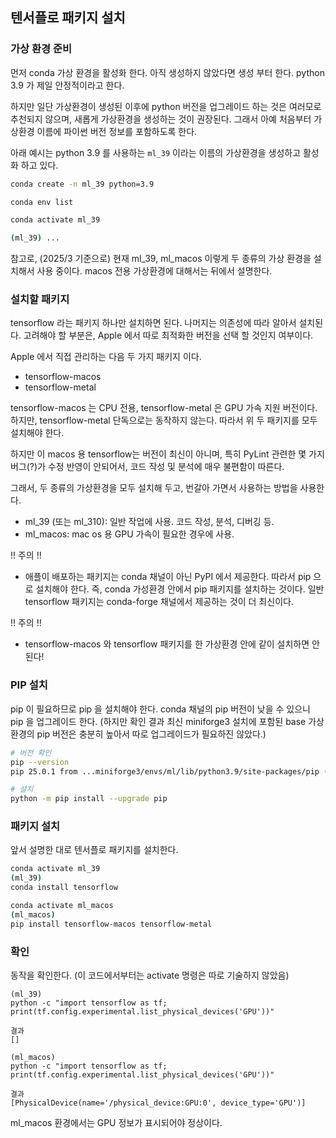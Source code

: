 

## 텐서플로 패키지 설치

### 가상 환경 준비

먼저 conda 가상 환경을 활성화 한다. 아직 생성하지 않았다면 생성 부터 한다. python 3.9 가 제일 안정적이라고 한다.

하지만 일단 가상환경이 생성된 이후에 python 버전을 업그레이드 하는 것은 여러모로 추천되지 않으며, 새롭게 가상환경을 생성하는 것이 권장된다. 그래서 아예 처음부터 가상환경 이름에 파이썬 버전 정보를 포함하도록 한다.

아래 예시는 python 3.9 를 사용하는 `ml_39` 이라는 이름의 가상환경을 생성하고 활성화 하고 있다.
```bash
conda create -n ml_39 python=3.9

conda env list

conda activate ml_39

(ml_39) ...
```

참고로, (2025/3 기준으로) 현재 ml_39, ml_macos 이렇게 두 종류의 가상 환경을 설치해서 사용 중이다. macos 전용 가상환경에 대해서는 뒤에서 설명한다.


### 설치할 패키지

tensorflow 라는 패키지 하나만 설치하면 된다. 나머지는 의존성에 따라 알아서 설치된다. 고려해야 할 부분은, Apple 에서 따로 최적화한 버전을 선택 할 것인지 여부이다.

Apple 에서 직접 관리하는 다음 두 가지 패키지 이다.
- tensorflow-macos
- tensorflow-metal

tensorflow-macos 는 CPU 전용, tensorflow-metal 은 GPU 가속 지원 버전이다.
하지만, tensorflow-metal 단독으로는 동작하지 않는다. 따라서 위 두 패키지를 모두 설치해야 한다.

하지만 이 macos 용 tensorflow는 버전이 최신이 아니며, 특히 PyLint 관련한 몇 가지 버그(?)가 수정 반영이 안되어서, 코드 작성 및 분석에 매우 불편함이 따른다.

그래서, 두 종류의 가상환경을 모두 설치해 두고, 번갈아 가면서 사용하는 방법을 사용한다.
- ml_39 (또는 ml_310): 일반 작업에 사용. 코드 작성, 분석, 디버깅 등.
- ml_macos: mac os 용 GPU 가속이 필요한 경우에 사용.



!! 주의 !!
- 애플이 배포하는 패키지는 conda 채널이 아닌 PyPI 에서 제공한다. 따라서 pip 으로 설치해야 한다. 즉, conda 가성환경 안에서 pip 패키지를 설치하는 것이다. 일반 tensorflow 패키지는 conda-forge 채널에서 제공하는 것이 더 최신이다.

!! 주의 !!
- tensorflow-macos 와 tensorflow 패키지를 한 가상환경 안에 같이 설치하면 안된다!


### PIP 설치

pip 이 필요하므로 pip 을 설치해야 한다.
conda 채널의 pip 버전이 낮을 수 있으니 pip 을 업그레이드 한다. (하지만 확인 결과 최신 miniforge3 설치에 포함된 base 가상환경의 pip 버전은 충분히 높아서 따로 업그레이드가 필요하진 않았다.)

```bash
# 버전 확인
pip --version
pip 25.0.1 from ...miniforge3/envs/ml/lib/python3.9/site-packages/pip (python 3.9)

# 설치
python -m pip install --upgrade pip
```

### 패키지 설치

앞서 설명한 대로 텐서플로 패키지를 설치한다.
```bash
conda activate ml_39
(ml_39)
conda install tensorflow

conda activate ml_macos
(ml_macos)
pip install tensorflow-macos tensorflow-metal
```

### 확인

동작을 확인한다. (이 코드에서부터는 activate 명령은 따로 기술하지 않았음)
```
(ml_39)
python -c "import tensorflow as tf; print(tf.config.experimental.list_physical_devices('GPU'))"

결과
[]

(ml_macos)
python -c "import tensorflow as tf; print(tf.config.experimental.list_physical_devices('GPU'))"

결과
[PhysicalDevice(name='/physical_device:GPU:0', device_type='GPU')]
```

ml_macos 환경에서는 GPU 정보가 표시되어야 정상이다.

